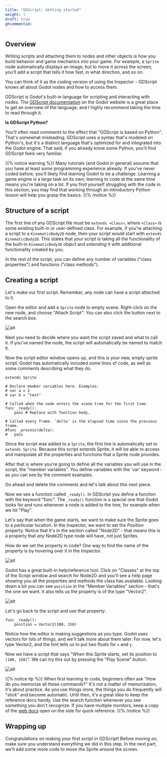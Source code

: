 ```yaml
---
title: "GDScript: Getting started"
weight: 1
draft: true
ghcommentid:
---
```


## Overview

Writing scripts and attaching them to nodes and other objects is how you build behavior and game mechanics into your game. For example, a `Sprite` node automatically displays an image, but to move it across the screen, you'll add a script that tells it how fast, in what direction, and so on.

You can think of it as the coding version of using the Inspector - GDScript knows all about Godot nodes and how to access them.

GDScript is Godot's built-in language for scripting and interacting with nodes. The [GDScript documentation](https://docs.godotengine.org/en/latest/getting_started/scripting/gdscript/gdscript_basics.html) on the Godot website is a great place to get an overview of the language, and I highly recommend taking the time to read through it.

**Is GDScript Python?**

You'll often read comments to the effect that "GDScript is based on Python". That's somewhat misleading; GDScript uses a syntax that's modeled on Python's, but it's a distinct language that's optimized for and integrated into the Godot engine. That said, if you already know some Python, you'll find GDScript feels very familiar.

{{% notice warning %}}
Many tutorials (and Godot in general) assume that you have at least *some* programming experience already. If you've never coded before, you'll likely find learning Godot to be a challenge. Learning a game engine is a large task
on its own; learning to code at the same time means you're taking on a lot. If
you find yourself struggling with the code in this section, you may find that working through an introductory Python lesson will help you grasp the basics.
{{% /notice %}}

## Structure of a script

The first line of any GDScript file must be `extends <Class>`, where `<Class>` is some existing built-in or user-defined class. For example, if you're attaching a script to a `KinematicBody2D` node, then your script would start with `extends KinematicBody2D`. This states that your script is taking all the functionality of the built-in `KinematicBody2D` object and *extending* it with additional functionality created by you.

In the rest of the script, you can define any number of variables ("class properties") and functions ("class methods").

## Creating a script

Let's make our first script. Remember, any node can have a script attached to it.

Open the editor and add a `Sprite` node to empty scene. Right-click on the new node, and choose "Attach Script". You can also click the button next to the search box.

![alt](/godot_recipes/img/gds_01_attach.png?width=250)

Next you need to decide where you want the script saved and what to call it. If you've named the node, the script will automatically be named to match it.

Now the script editor window opens up, and this is your new, empty sprite script. Godot has automatically included some lines of code, as well as some comments describing what they do.

```gdscript
extends Sprite

# Declare member variables here. Examples:
# var a = 2
# var b = "text"

# Called when the node enters the scene tree for the first time.
func _ready():
    pass # Replace with function body.

# Called every frame. 'delta' is the elapsed time since the previous frame.
#func _process(delta):
#   pass
```

Since the script was added to a `Sprite`, the first line is automatically set to `extends Sprite`.  Because this script extends Sprite, it will be able to access and manipulate all the properties and functions that a Sprite node provides.

After that is where you're going to define all the variables you will use in the script, the "member variables". You define variables with the 'var' keyword - as you can see by the comment examples.

Go ahead and delete the comments and let's talk about this next piece.

Now we see a function called `_ready()`. In GDScript you define a function with the keyword "func". The `_ready()` function is a special one that Godot looks for and runs whenever a node is added to the tree, for example when we hit "Play".

Let's say that when the game starts, we want to make sure the Sprite goes to a particular location. In the Inspector, we want to set the _Position_ property. Notice that it's in the section called "Node2D" - that means this is a property that *any* Node2D type node will have, not just Sprites.

How do we set the property in code? One way to find the name of the property is by hovering over it in the Inspector.

![alt](/godot_recipes/img/gds_01_01.png)

Godot has a great built-in help/reference tool. Click on "Classes" at the top of the Script window and search for Node2D and you'll see a help page showing you all the properties and methods the class has available. Looking down a bit you can see `position` in the "Member Variables" section - that's the one we want. It also tells us the property is of the type "Vector2".

![alt](/godot_recipes/img/gds_01_02.png)

Let's go back to the script and use that property:

```gdscript
func _ready():
    position = Vector2(100, 150)
```

Notice how the editor is making suggestions as you type. Godot uses vectors for lots of things, and we'll talk more about them later. For now, let's type Vector2, and the hint tells us to put two floats for `x` and `y`.

Now we have a script that says "When this Sprite starts, set its position to `(100, 150)`". We can try this out by pressing the "Play Scene" button.

![alt](/godot_recipes/img/gds_01_03.png)

{{% notice tip %}}
When first learning to code, beginners often ask "How do you memorize all these commands?" It's not a matter of memorization, it's about practice. As you use things more, the things you do frequently will "stick" and become automatic. Until then, it's a great idea to keep the reference docs handy. Use the search function whenever you see something you don't recognize. If you have multiple monitors, keep a copy of the [web docs](https://docs.godotengine.org/en/latest/) open on the side for quick reference.
{{% /notice %}}


## Wrapping up

Congratulations on making your first script in GDScript! Before moving on, make sure you understand everything we did in this step. In the next part, we'll add some more code to move the Sprite around the screen.